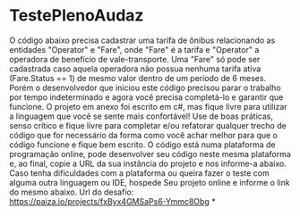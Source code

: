 # TestePlenoAudaz
O código abaixo precisa cadastrar uma tarifa de ônibus relacionando as entidades "Operator" e "Fare", onde "Fare" é a tarifa e "Operator" a operadora de benefício
de vale-transporte. Uma "Fare" só pode ser cadastrada caso aquela operadora não possua nenhuma tarifa ativa (Fare.Status == 1) de mesmo valor dentro de um
período de 6 meses. Porém o desenvolvedor que iniciou este código precisou parar o trabalho por tempo indeterminado e agora você precisa completá-lo e
garantir que funcione. O projeto em anexo foi escrito em c#, mas fique livre para utilizar a linguagem que você se sente mais confortável! Use de boas práticas,
senso crítico e fique livre para completar e/ou refatorar qualquer trecho de código que for necessário da forma como você achar melhor para que o código funcione e
fique bem escrito. O código está numa plataforma de programação online, pode desenvolver seu código neste mesma plataforma e, ao final, copie a URL da sua
instância do projeto e nos informe-a abaixo. Caso tenha dificuldades com a plataforma ou queira fazer o teste com alguma outra linguagem ou IDE, hospede
Seu projeto online e informe o link do mesmo abaixo. Url do desafio: https://paiza.io/projects/fxByx4GMSaPs6-Ymmc8Obg *
